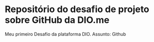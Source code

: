 # Repositório do desafio de projeto sobre GitHub da DIO.me
Meu primeiro Desafio da plataforma DIO. Assunto: Github
